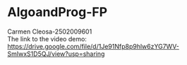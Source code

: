 # AlgoandProg-FP  
Carmen Cleosa-2502009601  
The link to the video demo: https://drive.google.com/file/d/1Je91Nfp8p9hlw6zYG7WV-SmIwxS1D5QJ/view?usp=sharing
